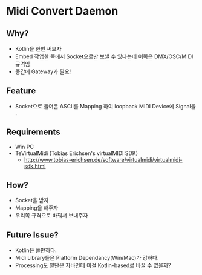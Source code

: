 # Midi Convert Daemon
## Why?

* Kotlin을 한번 써보자
* Embed 작업한 쪽에서 Socket으로만 보낼 수 있다는데 이쪽은 DMX/OSC/MIDI 규격임
* 중간에 Gateway가 필요!

## Feature
* Socket으로 들어온 ASCII를 Mapping 하여 loopback MIDI Device에 Signal을 .

## Requirements

* Win PC
* TeVirtualMidi (Tobias Erichsen's virtualMIDI SDK)
    * http://www.tobias-erichsen.de/software/virtualmidi/virtualmidi-sdk.html

## How?

* Socket을 받자
* Mapping을 해주자
* 우리쪽 규격으로 바꿔서 보내주자

## Future Issue?

* Kotlin은 쓸만하다.
* Midi Library들은 Platform Dependancy(Win/Mac)가 강하다.
* Processing도 밑단은 자바인데 이걸 Kotlin-based로 바꿀 수 없을까?
